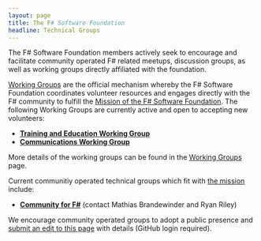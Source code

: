 ```yaml
---
layout: page
title: The F# Software Foundation
headline: Technical Groups
---
```


The F# Software Foundation members actively seek to encourage and facilitate community operated F# related meetups,
discussion groups, as well as working groups directly affiliated with the foundation. 

[Working Groups](https://foundation.fsharp.org/working_groups) are the official mechanism whereby the F# Software Foundation coordinates volunteer resources and engages directly with the F# community to fulfill the [Mission of the F# Software Foundation](https://foundation.fsharp.org). The following Working Groups are currently active and open to accepting new volunteers:

 * [**Training and Education Working Group**](https://foundation.fsharp.org/training_and_education_wg)
 * [**Communications Working Group**](https://foundation.fsharp.org/communications_wg)
 
More details of the working groups can be found in the [Working Groups](https://foundation.fsharp.org/working_groups) page.

Current communitiy operated technical groups which fit with [the mission](https://foundation.fsharp.org) include:

 * [**Community for F#**](http://c4fsharp.net) (contact Mathias Brandewinder and Ryan Riley)

We encourage community operated groups to adopt a public presence and [submit an edit to this page](https://github.com/fsharp/fsfoundation/edit/gh-pages/technical-groups/index.md) with details (GitHub login required).
